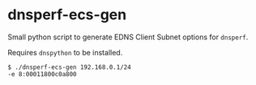 # dnsperf-ecs-gen

Small python script to generate EDNS Client Subnet options for `dnsperf`.

Requires `dnspython` to be installed.

```
$ ./dnsperf-ecs-gen 192.168.0.1/24
-e 8:00011800c0a800
```

